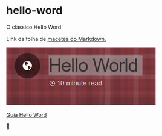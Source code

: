 # hello-word
O clássico Hello Word

Link da folha de [macetes do Markdown.](https://github.com/adam-p/markdown-here/wiki/Markdown-Cheatsheet)

![Logo do guia Helllo Word](https://github.com/gabriel2580/hello-word/blob/readme-edit/Hello%20Word.PNG "Guia Hello Word")

[Guia Hello Word](https://guides.github.com/activities/hello-world/)

[:japanese_ogre:](https://gist.github.com/rxaviers/7360908)
